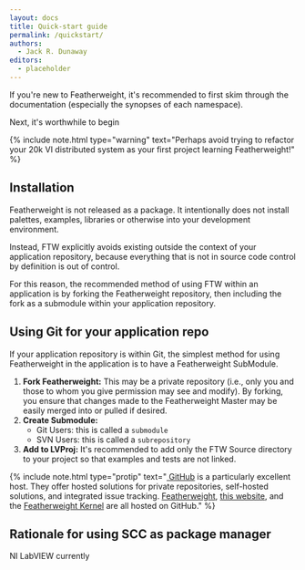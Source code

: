 ```yaml
---
layout: docs
title: Quick-start guide
permalink: /quickstart/
authors:
  - Jack R. Dunaway
editors:
  - placeholder
---
```


If you're new to Featherweight, it's recommended to first skim
through the documentation (especially the synopses of each namespace).

Next, it's worthwhile to begin 


{% include note.html type="warning" text="Perhaps avoid trying to refactor your 20k VI distributed system as your first project learning Featherweight!" %}

## Installation

Featherweight is not released as a package. It intentionally does
not install palettes, examples, libraries or otherwise into your
development environment.

Instead, FTW explicitly avoids existing outside the context of your
application repository, because everything that is
not in source code control by definition is out of control.

For this reason, the recommended method of using FTW within
an application is by forking the Featherweight repository,
then including the fork as a submodule within your application
repository.

## Using Git for your application repo

If your application repository is within Git, the simplest
method for using Featherweight in the application is to
have a Featherweight SubModule.

1. **Fork Featherweight:**
   This may be a private repository (i.e.,
   only you and those to whom you give permission may see and
   modify). By forking, you ensure that changes made to the
   Featherweight Master may be easily merged into or pulled
   if desired.
2. **Create Submodule:**
   - Git Users: this is called a `submodule`
   - SVN Users: this is called a `subrepository`
3. **Add to LVProj:**
   It's recommended to add only the FTW Source directory
   to your project so that examples and tests are not linked.

{% include note.html type="protip" text="[<i class='fa fa-github-square'></i> GitHub](https://github.com/pricing) is a particularly excellent host. They offer hosted solutions for private repositories, self-hosted solutions, and integrated issue tracking. [Featherweight](https://github.com/featherweight/featherweight), [this website](https://github.com/featherweight/featherweight.io), and the [Featherweight Kernel](https://github.com/featherweight/ftw-kernel) are all hosted on GitHub." %}

## Rationale for using SCC as package manager

NI LabVIEW currently 
